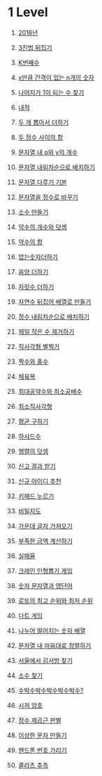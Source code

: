 # 1 Level

1. [2016년](https://github.com/JiHoonAHN/CodingTest/blob/main/Programmers/1Level/explain/2016%EB%85%84.md)
2. [3진법 뒤집기](https://github.com/JiHoonAHN/CodingTest/blob/main/Programmers/1Level/explain/3%EC%A7%84%EB%B2%95%20%EB%92%A4%EC%A7%91%EA%B8%B0.md)
3. [K번째수](https://github.com/JiHoonAHN/CodingTest/blob/main/Programmers/1Level/explain/K%EB%B2%88%EC%A7%B8%EC%88%98.md)
4. [x만큼 간격이 있는 n개의 숫자](https://github.com/JiHoonAHN/CodingTest/blob/main/Programmers/1Level/explain/x%EB%A7%8C%ED%81%BC%20%EA%B0%84%EA%B2%A9%EC%9D%B4%20%EC%9E%88%EB%8A%94%20n%EA%B0%9C%EC%9D%98%20%EC%88%AB%EC%9E%90.md)
5. [나머지가 1이 되는 수 찾기](https://github.com/JiHoonAHN/CodingTest/blob/main/Programmers/1Level/explain/%EB%82%98%EB%A8%B8%EC%A7%80%EA%B0%80%201%EC%9D%B4%20%EB%90%98%EB%8A%94%20%EC%88%98%20%EC%B0%BE%EA%B8%B0.md)
6. [내적](https://github.com/JiHoonAHN/CodingTest/blob/main/Programmers/1Level/explain/%EB%82%B4%EC%A0%81.md)
7. [두 개 뽑아서 더하기](https://github.com/JiHoonAHN/CodingTest/blob/main/Programmers/1Level/explain/%EB%91%90%20%EA%B0%9C%20%EB%BD%91%EC%95%84%EC%84%9C%20%EB%8D%94%ED%95%98%EA%B8%B0.md)
8. [두 정수 사이의 합](https://github.com/JiHoonAHN/CodingTest/blob/main/Programmers/1Level/explain/%EB%91%90%20%EC%A0%95%EC%88%98%20%EC%82%AC%EC%9D%B4%EC%9D%98%20%ED%95%A9.md)
9. [문자열 내 p와 y의 개수](https://github.com/JiHoonAHN/CodingTest/blob/main/Programmers/1Level/explain/%EB%AC%B8%EC%9E%90%EC%97%B4%20%EB%82%B4%20p%EC%99%80%20y%EC%9D%98%20%EA%B0%9C%EC%88%98.md)
10. [문자열 내림차순으로 배치하기](https://github.com/JiHoonAHN/CodingTest/blob/main/Programmers/1Level/explain/%EB%AC%B8%EC%9E%90%EC%97%B4%20%EB%82%B4%EB%A6%BC%EC%B0%A8%EC%88%9C%EC%9C%BC%EB%A1%9C%20%EB%B0%B0%EC%B9%98%ED%95%98%EA%B8%B0.md)
11. [문자열 다루기 기본](https://github.com/JiHoonAHN/CodingTest/blob/main/Programmers/1Level/explain/%EB%AC%B8%EC%9E%90%EC%97%B4%20%EB%8B%A4%EB%A3%A8%EA%B8%B0%20%EA%B8%B0%EB%B3%B8.md)
12. [문자열을 정수로 바꾸기](https://github.com/JiHoonAHN/CodingTest/blob/main/Programmers/1Level/explain/%EB%AC%B8%EC%9E%90%EC%97%B4%EC%9D%84%20%EC%A0%95%EC%88%98%EB%A1%9C%20%EB%B0%94%EA%BE%B8%EA%B8%B0.md)
13. [소수 만들기](https://github.com/JiHoonAHN/CodingTest/blob/main/Programmers/1Level/explain/%EC%86%8C%EC%88%98%20%EB%A7%8C%EB%93%A4%EA%B8%B0.md)
14. [약수의 개수와 덧셈](https://github.com/JiHoonAHN/CodingTest/blob/main/Programmers/1Level/explain/%EC%95%BD%EC%88%98%EC%9D%98%20%EA%B0%9C%EC%88%98%EC%99%80%20%EB%8D%A7%EC%85%88.md)
15. [약수의 합](https://github.com/JiHoonAHN/CodingTest/blob/main/Programmers/1Level/explain/%EC%95%BD%EC%88%98%EC%9D%98%20%ED%95%A9.md)
16. [없는숫자더하기](https://github.com/JiHoonAHN/CodingTest/blob/main/Programmers/1Level/explain/%EC%97%86%EB%8A%94%EC%88%AB%EC%9E%90%EB%8D%94%ED%95%98%EA%B8%B0.md)
17. [음양 더하기](https://github.com/JiHoonAHN/CodingTest/blob/main/Programmers/1Level/explain/%EC%9D%8C%EC%96%91%EB%8D%94%ED%95%98%EA%B8%B0.md)
18. [자릿수 더하기](https://github.com/JiHoonAHN/CodingTest/blob/main/Programmers/1Level/explain/%EC%9E%90%EB%A6%BF%EC%88%98%20%EB%8D%94%ED%95%98%EA%B8%B0.md)
19. [자연수 뒤집어 배열로 만들기](https://github.com/JiHoonAHN/CodingTest/blob/main/Programmers/1Level/explain/%EC%9E%90%EC%97%B0%EC%88%98%20%EB%92%A4%EC%A7%91%EC%96%B4%20%EB%B0%B0%EC%97%B4%EB%A1%9C%20%EB%A7%8C%EB%93%A4%EA%B8%B0.md)
20. [정수 내림차순으로 배치하기](https://github.com/JiHoonAHN/CodingTest/blob/main/Programmers/1Level/explain/%EC%A0%95%EC%88%98%20%EB%82%B4%EB%A6%BC%EC%B0%A8%EC%88%9C%EC%9C%BC%EB%A1%9C%20%EB%B0%B0%EC%B9%98%ED%95%98%EA%B8%B0.md)
21. [제일 작은 수 제거하기](https://github.com/JiHoonAHN/CodingTest/blob/main/Programmers/1Level/explain/%EC%A0%9C%EC%9D%BC%20%EC%9E%91%EC%9D%80%20%EC%88%98%20%EC%A0%9C%EA%B1%B0%ED%95%98%EA%B8%B0.md)
22. [직사각형 별찍기](https://github.com/JiHoonAHN/CodingTest/blob/main/Programmers/1Level/explain/%EC%A7%81%EC%82%AC%EA%B0%81%ED%98%95%20%EB%B3%84%EC%B0%8D%EA%B8%B0.md)
23. [짝수와 홀수](https://github.com/JiHoonAHN/CodingTest/blob/main/Programmers/1Level/explain/%EC%A7%9D%EC%88%98%EC%99%80%20%ED%99%80%EC%88%98.md)
24. [체육복](https://github.com/JiHoonAHN/CodingTest/blob/main/Programmers/1Level/explain/%EC%B2%B4%EC%9C%A1%EB%B3%B5.md)
25. [최대공약수와 최소공배수](https://github.com/JiHoonAHN/CodingTest/blob/main/Programmers/1Level/explain/%EC%B5%9C%EB%8C%80%EA%B3%B5%EC%95%BD%EC%88%98%EC%99%80%20%EC%B5%9C%EC%86%8C%EA%B3%B5%EB%B0%B0%EC%88%98.md)
26. [최소직사각형](https://github.com/JiHoonAHN/CodingTest/blob/main/Programmers/1Level/explain/%EC%B5%9C%EC%86%8C%EC%A7%81%EC%82%AC%EA%B0%81%ED%98%95.md)
27. [평균 구하기](https://github.com/JiHoonAHN/CodingTest/blob/main/Programmers/1Level/explain/%ED%8F%89%EA%B7%A0%20%EA%B5%AC%ED%95%98%EA%B8%B0.md)
28. [하샤드수](https://github.com/JiHoonAHN/CodingTest/blob/main/Programmers/1Level/explain/%ED%95%98%EC%83%A4%EB%93%9C%20%EC%88%98.md)
29. [행렬의 덧셈](https://github.com/JiHoonAHN/CodingTest/blob/main/Programmers/1Level/explain/%ED%96%89%EB%A0%AC%EC%9D%98%20%EB%8D%A7%EC%85%88.md)

30. [신고 결과 받기]()

31. [신규 아이디 추천]()

32. [키패드 누르기]()

33. [비밀지도]()

34. [가운데 글자 가져오기]()

35. [부족한 금액 계산하기]()

36. [실패율]()

37. [크레인 인형뽑기 게임]()

38. [숫자 문자열과 영단어]()

39. [로또의 최고 순위와 최저 순위]()

40. [다트 게임]()

41. [나누어 떨어지는 숫자 배열]()

42. [문자열 내 마음대로 정렬하기]()

43. [서울에서 김서방 찾기]()

44. [소수 찾기]()

45. [수박수박수박수박수박수?]()

46. [시저 암호]()

47. [정수 제곱근 판별]()

48. [이상한 문자 만들기]()

49. [핸드폰 번호 가리기]()

50. [콜라츠 추측]()